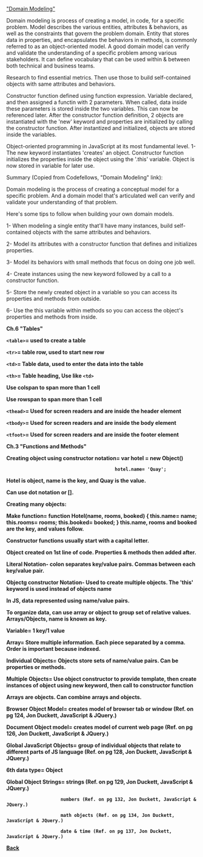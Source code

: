 <a href="https://github.com/codefellows/domain_modeling#domain-modeling">"Domain Modeling"</a>

Domain modeling is process of creating a model, in code, for a specific problem. Model describes the various entities, attributes & behaviors, as well as the constraints that govern the problem domain. Entity that stores data in properties, and encapsulates the behaviors in methods, is commonly referred to as an object-oriented model. A good domain model can verify and validate the understanding of a specific problem among various stakeholders. It can define vocabulary that can be used within & between both technical and business teams.

Research to find essential metrics. Then use those to build self-contained objects with same attributes and behaviors.

Constructor function defined using function expression. Variable declared, and then assigned a functin with 2 parameters. When called, data inside these parameters is stored inside the two variables. This can now be referenced later. After the constructor function definition, 2 objects are instantiated with the 'new' keyword and properties are initialized by calling the constructor function. After instantized and initialized, objects are stored inside the variables.

Object-oriented programming in JavaScript at its most fundamental level. 1- The new keyword instantiates 'creates' an object. Constructor function initializes the properties inside the object using the '.this' variable. Object is now stored in variable for later use.

Summary (Copied from Codefellows, "Domain Modeling" link):

Domain modeling is the process of creating a conceptual model for a specific problem. And a domain model that's articulated well can verify and validate your understanding of that problem.

Here's some tips to follow when building your own domain models.

1- When modeling a single entity that'll have many instances, build self-contained objects with the same attributes and behaviors.

2- Model its attributes with a constructor function that defines and initializes properties.

3- Model its behaviors with small methods that focus on doing one job well.

4- Create instances using the new keyword followed by a call to a constructor function.

5- Store the newly created object in a variable so you can access its properties and methods from outside.

6- Use the this variable within methods so you can access the object's properties and methods from inside.

<b>Ch.6 "Tables"

`<table>`= used to create a table

`<tr>`= table row, used to start new row

`<td>`= Table data, used to enter the data into the table

`<th>`= Table heading, Use like `<td>`

Use colspan to span more than 1 cell

Use rowspan to span more than 1 cell

`<thead>`= Used for screen readers and are inside the header element

`<tbody>`= Used for screen readers and are inside the body element

`<tfoot>`= Used for screen readers and are inside the footer element

<b>Ch.3 "Functions and Methods"

Creating object using constructor notation= var hotel = new Object()

                                            hotel.name= 'Quay';

Hotel is object, name is the key, and Quay is the value.

Can use dot notation or [].

Creating many objects:

Make function= function Hotel(name, rooms, booked) {
    this.name= name;
    this.rooms= rooms;
    this.booked= booked;
} this.name, rooms and booked are the key, and values follow.

Constructor functions usually start with a capital letter.

Object created on 1st line of code. Properties & methods then added after.

Literal Notation- colon separates key/value pairs. Commas between each key/value pair.

Objectg constructor Notation- Used to create multiple objects. The 'this' keyword is used instead of objects name

In JS, data represented using name/value pairs.

To organize data, can use array or object to group set of relative values. Arrays/Objects, name is known as key.

Variable= 1 key/1 value

Array= Store multiple information. Each piece separated by a comma. Order is important because indexed.

Individual Objects= Objects store sets of name/value pairs. Can be properties or methods.

Multiple Objects= Use object constructor to provide template, then create instances of object using new keyword, then call to constructor function

Arrays are objects. Can combine arrays and objects.

Browser Object Model= creates model of browser tab or window (Ref. on pg 124, Jon Duckett, JavaScript & JQuery.)

Document Object model= creates model of current web page (Ref. on pg 126, Jon Duckett, JavaScript & JQuery.)

Global JavaScript Objects= group of individual objects that relate to different parts of JS language (Ref. on pg 128, Jon Duckett, JavaScript & JQuery.)

6th data type= Object

Global Object Strings=  strings (Ref. on pg 129, Jon Duckett, JavaScript & JQuery.)

                        numbers (Ref. on pg 132, Jon Duckett, JavaScript & JQuery.)

                        math objects (Ref. on pg 134, Jon Duckett, JavaScript & JQuery.)

                        date & time (Ref. on pg 137, Jon Duckett, JavaScript & JQuery.)

<a href="https://github.com/scottie-l/Reading-notes-201">Back</a>